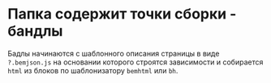 # Папка содержит точки сборки - бандлы

Бадлы начинаются с шаблонного описания страницы в виде `?.bemjson.js` на основании которого строятся зависимости
и собирается `html` из блоков по шаблонизатору `bemhtml` или `bh`. 